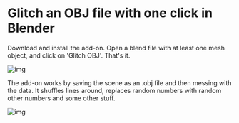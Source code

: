 # Glitch an OBJ file with one click in Blender
Download and install the add-on. Open a blend file with at least one mesh object, and click on 'Glitch OBJ'. That's it.

![img](https://github.com/hanswillem/Blender_Add-on_Glitch_OBJ/blob/master/example_img.png)

The add-on works by saving the scene as an .obj file and then messing with the data. It shuffles lines around, replaces random numbers with random other numbers and some other stuff. 

![img](https://github.com/hanswillem/Blender_Add-on_Glitch_OBJ/blob/master/messing_with_obj.png)
